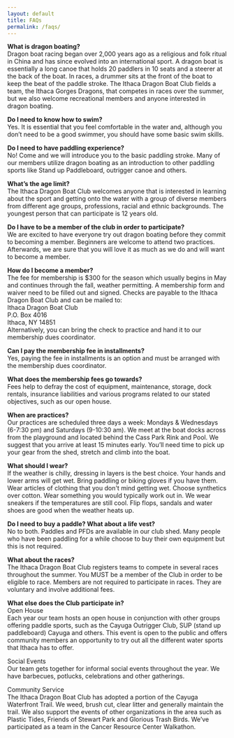 ```yaml
---
layout: default
title: FAQs
permalink: /faqs/
---
```


**What is dragon boating?**<br>
Dragon boat racing began over 2,000 years ago as a religious and folk ritual in China and has since evolved into an international sport. A dragon boat is essentially a long canoe that holds 20 paddlers in 10 seats and a steerer at the back of the boat. In races, a drummer sits at the front of the boat to keep the beat of the paddle stroke. The Ithaca Dragon Boat Club fields a team, the Ithaca Gorges Dragons, that competes in races over the summer, but we also welcome recreational members and anyone interested in dragon boating.

**Do I need to know how to swim?**<br>
Yes. It is essential that you feel comfortable in the water and, although you don’t need to be a good swimmer, you should have some basic swim skills.

**Do I need to have paddling experience?**<br>
No! Come and we will introduce you to the basic paddling stroke. Many of our members utilize dragon boating as an introduction to other paddling sports like Stand up Paddleboard, outrigger canoe and others.

**What’s the age limit?**<br>
The Ithaca Dragon Boat Club welcomes anyone that is interested in learning about the sport and getting onto the water with a group of diverse members from different age groups, professions, racial and ethnic backgrounds. The youngest person that can participate is 12 years old.

**Do I have to be a member of the club in order to participate?**<br>
We are excited to have everyone try out dragon boating before they commit to becoming a member. Beginners are welcome to attend two practices. Afterwards, we are sure that you will love it as much as we do and will want to become a member.

**How do I become a member?**<br>
The fee for membership is $300 for the season which usually begins in May and continues through the fall, weather permitting. A membership form and waiver need to be filled out and signed. Checks are payable to the Ithaca Dragon Boat Club and can be mailed to:<br>
Ithaca Dragon Boat Club<br>
P.O. Box 4016<br>
Ithaca, NY 14851<br>
Alternatively, you can bring the check to practice and hand it to our membership dues coordinator.

**Can I pay the membership fee in installments?**<br>
Yes, paying the fee in installments is an option and must be arranged with the membership dues coordinator.

**What does the membership fees go towards?**<br>
Fees help to defray the cost of equipment, maintenance, storage, dock rentals, insurance liabilities and various programs related to our stated objectives, such as our open house.

**When are practices?**<br>
Our practices are scheduled three days a week: Mondays & Wednesdays (6-7:30 pm) and Saturdays (9-10:30 am). We meet at the boat docks across from the playground and located behind the Cass Park Rink and Pool. We suggest that you arrive at least 15 minutes early. You’ll need time to pick up your gear from the shed, stretch and climb into the boat.

**What should I wear?**<br>
If the weather is chilly, dressing in layers is the best choice. Your hands and lower arms will get wet. Bring paddling or biking gloves if you have them. Wear articles of clothing that you don't mind getting wet. Choose synthetics over cotton. Wear something you would typically work out in. We wear sneakers if the temperatures are still cool. Flip flops, sandals and water shoes are good when the weather heats up.

**Do I need to buy a paddle? What about a life vest?**<br>
No to both. Paddles and PFDs are available in our club shed. Many people who have been paddling for a while choose to buy their own equipment but this is not required.

**What about the races?**<br>
The Ithaca Dragon Boat Club registers teams to compete in several races throughout the summer. You MUST be a member of the Club in order to be eligible to race. Members are not required to participate in races. They are voluntary and involve additional fees.

**What else does the Club participate in?**<br>
Open House<br>
Each year our team hosts an open house in conjunction with other groups offering paddle sports, such as the Cayuga Outrigger Club, SUP (stand up paddleboard) Cayuga and others. This event is open to the public and offers community members an opportunity to try out all the different water sports that Ithaca has to offer.

Social Events<br>
Our team gets together for informal social events throughout the year. We have barbecues, potlucks, celebrations and other gatherings.

Community Service<br>
The Ithaca Dragon Boat Club has adopted a portion of the Cayuga Waterfront Trail. We weed, brush cut, clear litter and generally maintain the trail. We also support the events of other organizations in the area such as Plastic Tides, Friends of Stewart Park and Glorious Trash Birds. We’ve participated as a team in the Cancer Resource Center Walkathon.
